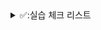 
<details>
  <summary>✅:실습 체크 리스트</summary>
  
  # 실습 체크 리스트
> **기본문제는 필수로**, **심화문제는 선택적으로 풀어보는 파트입니다.**\

| **02 Spring Framework를 활용한 애플리케이션 개발** | 기본 | 심화 |
| -------------------------------------------------- | ---- | ---- |
| 01 Spring 이해                                     | ✅   |      |
| 02-1 Spring MVC                                    | ✅ |   |
| 02-2 Spring MVC                                    | ✅   |      |
| 03 Spring-MyBatis 연동                             | ✅  |      |
| 04 Spring 기본 게시판                              | ✅  | ✅   |
| 05 Spring 기본 게시판, 파일 업로드                 | ✅   |         |
| 06 Rest                                            | ✅   |      |
| 07 OpenAPI                                         | ✅   |  |
| 08 Spring AOP                                      | ✅   | ✅  |
| 09 Spring Security Form 인증                       |      |      |
| 10 Spring Security JWT 인증                        |      |      |
| 11 Spring Security JWT 인증2                       |      |      |

</details>
